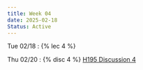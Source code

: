 ```yaml
---
title: Week 04
date: 2025-02-18
Status: Active
---
```


Tue 02/18
: {% lec 4 %}

Thu 02/20
: {% disc 4 %} [H195 Discussion 4](https://docs.google.com/presentation/d/1H0L_3Id9q2vvN8Ak4G7HapOnOpesClkeE43cJD9Ldj0/edit?usp=drive_link)